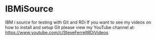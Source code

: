 # IBMiSource
IBM i source for testing with Git and RDi
If you want to see my videos on how to install and setup Git
please view my YouTube channel at: https://www.youtube.com/c/SteveFerrellRDiVideos

